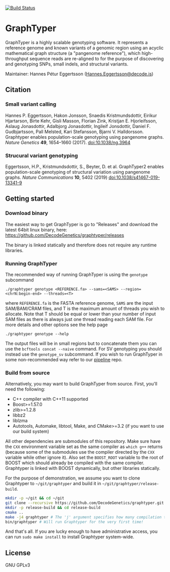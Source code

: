 [![Build Status](https://travis-ci.org/DecodeGenetics/graphtyper.svg?branch=master)](https://travis-ci.org/DecodeGenetics/graphtyper)

# GraphTyper
GraphTyper is a highly scalable genotyping software. It represents a reference genome and known variants of a genomic region using an acyclic mathematical graph structure (a "pangenome reference"), which high-throughput sequence reads are re-aligned to for the purpose of discovering and genotyping SNPs, small indels, and structural variants.

Maintainer: Hannes Pétur Eggertsson (Hannes.Eggertsson@decode.is)

## Citation
### Small variant calling
Hannes P. Eggertsson, Hakon Jonsson, Snaedis Kristmundsdottir, Eirikur Hjartarson, Birte Kehr, Gisli Masson, Florian Zink, Kristjan E. Hjorleifsson, Aslaug Jonasdottir, Adalbjorg Jonasdottir, Ingileif Jonsdottir, Daniel F. Gudbjartsson, Pall Melsted, Kari Stefansson, Bjarni V. Halldorsson. Graphtyper enables population-scale genotyping using pangenome graphs. *Nature Genetics* **49**, 1654–1660 (2017). [doi:10.1038/ng.3964](http://dx.doi.org/10.1038/ng.3964)

### Strucural variant genotyping
Eggertsson, H.P., Kristmundsdottir, S., Beyter, D. et al. GraphTyper2 enables population-scale genotyping of structural variation using pangenome graphs. *Nature Communications* **10**, 5402 (2019) [doi:10.1038/s41467-019-13341-9](https://www.nature.com/articles/s41467-019-13341-9)

## Getting started
### Download binary
The easiest way to get GraphTyper is go to "Releases" and download the latest 64bit linux binary, here: https://github.com/DecodeGenetics/graphtyper/releases

The binary is linked statically and therefore does not require any runtime libraries.

### Running GraphTyper

The recommended way of running GraphTyper is using the `genotype` subcommand

```
./graphtyper genotype <REFERENCE.fa> --sams=<SAMS> --region=<chrN:begin-end> --threads=<T>
```

where `REFERENCE.fa` is the FASTA reference genome, `SAMS` are the input SAM/BAM/CRAM files, and T is the maximum amount of threads you wish to allocate. Note that T should be equal or lower than your number of input SAM files as there is always just one thread reading each SAM file. For more details and other options see the help page

```
./graphtyper genotype --help
```

The output files will be in small regions but to concatenate them you can use the `bcftools concat --naive` command. For SV genotyping you should instead use the `genotype_sv` subcommand. If you wish to run GraphTyper in some non-recommended way refer to our [pipeline](https://github.com/DecodeGenetics/graphtyper-pipelines) repo.

### Build from source
Alternatively, you may want to build GraphTyper from source. First, you'll need the following:
* C++ compiler with C++11 supported
* Boost>=1.57.0
* zlib>=1.2.8
* libbz2
* liblzma
* Autotools, Automake, libtool, Make, and CMake>=3.2 (if you want to use our build system)

All other dependencies are submodules of this repository. Make sure have the `CXX` environment variable set as the same compiler as `which g++` returns (because some of the submodules use the compiler directed by the `CXX` variable while other ignore it). Also set the `BOOST_ROOT` variable to the root of BOOST which should already be compiled with the same compiler. Graphtyper is linked with BOOST dynamically, but other libraries statically.

For the purpose of demonstration, we assume you want to clone Graphtyper to `~/git/graphtyper` and build it in `~/git/graphtyper/release-build`.

```sh
mkdir -p ~/git && cd ~/git
git clone --recursive https://github.com/DecodeGenetics/graphtyper.git graphtyper && cd graphtyper
mkdir -p release-build && cd release-build
cmake ..
make -j4 graphtyper # The 'j' argument specifies how many compilation threads to use, you can change this if you have more threads available. Also, the compilation will take awhile... consider getting coffee at this point.
bin/graphtyper # Will run Graphtyper for the very first time!
```
And that's all. If you are lucky enough to have administrative access, you can run `sudo make install` to install Graphtyper system-wide.

## License
GNU GPLv3
